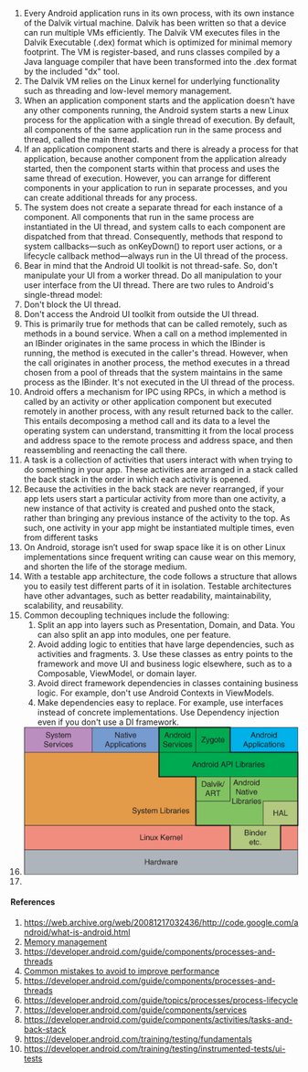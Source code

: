 1. Every Android application runs in its own process, with its own instance of the Dalvik virtual machine. Dalvik has been written so that a device can run multiple VMs efficiently. The Dalvik VM executes files in the Dalvik Executable (.dex) format which is optimized for minimal memory footprint. The VM is register-based, and runs classes compiled by a Java language compiler that have been transformed into the .dex format by the included "dx" tool.
2. The Dalvik VM relies on the Linux kernel for underlying functionality such as threading and low-level memory management.
3. When an application component starts and the application doesn't have any other components running, the Android system starts a new Linux process for the application with a single thread of execution. By default, all components of the same application run in the same process and thread, called the main thread.
4. If an application component starts and there is already a process for that application, because another component from the application already started, then the component starts within that process and uses the same thread of execution. However, you can arrange for different components in your application to run in separate processes, and you can create additional threads for any process.
5. The system does not create a separate thread for each instance of a component. All components that run in the same process are instantiated in the UI thread, and system calls to each component are dispatched from that thread. Consequently, methods that respond to system callbacks—such as onKeyDown() to report user actions, or a lifecycle callback method—always run in the UI thread of the process.
6. Bear in mind that the Android UI toolkit is not thread-safe. So, don't manipulate your UI from a worker thread. Do all manipulation to your user interface from the UI thread. There are two rules to Android's single-thread model:
  1. Don't block the UI thread.
  2. Don't access the Android UI toolkit from outside the UI thread.
7. This is primarily true for methods that can be called remotely, such as methods in a bound service. When a call on a method implemented in an IBinder originates in the same process in which the IBinder is running, the method is executed in the caller's thread. However, when the call originates in another process, the method executes in a thread chosen from a pool of threads that the system maintains in the same process as the IBinder. It's not executed in the UI thread of the process.
8. Android offers a mechanism for IPC using RPCs, in which a method is called by an activity or other application component but executed remotely in another process, with any result returned back to the caller. This entails decomposing a method call and its data to a level the operating system can understand, transmitting it from the local process and address space to the remote process and address space, and then reassembling and reenacting the call there.
9. A task is a collection of activities that users interact with when trying to do something in your app. These activities are arranged in a stack called the back stack in the order in which each activity is opened.
10. Because the activities in the back stack are never rearranged, if your app lets users start a particular activity from more than one activity, a new instance of that activity is created and pushed onto the stack, rather than bringing any previous instance of the activity to the top. As such, one activity in your app might be instantiated multiple times, even from different tasks
11. On Android, storage isn’t used for swap space like it is on other Linux implementations since frequent writing can cause wear on this memory, and shorten the life of the storage medium.
12. With a testable app architecture, the code follows a structure that allows you to easily test different parts of it in isolation. Testable architectures have other advantages, such as better readability, maintainability, scalability, and reusability.
13. Common decoupling techniques include the following:
    1. Split an app into layers such as Presentation, Domain, and Data. You can also split an app into modules, one per feature.
    2. Avoid adding logic to entities that have large dependencies, such as activities and fragments.      3. Use these classes as entry points to the framework and move UI and business logic elsewhere, such as to a Composable, ViewModel, or domain layer.
    4. Avoid direct framework dependencies in classes containing business logic. For example, don't use Android Contexts in ViewModels.
    5. Make dependencies easy to replace. For example, use interfaces instead of concrete implementations. Use Dependency injection even if you don't use a DI framework.
14. ![img](./_img/android_layers.jpeg)
15. 

#### References
   1. https://web.archive.org/web/20081217032436/http://code.google.com/android/what-is-android.html
   1. [Memory management](https://developer.android.com/topic/performance/memory-overview)
   2. https://developer.android.com/guide/components/processes-and-threads
   3. [Common mistakes to avoid to improve performance](https://developer.android.com/topic/performance/memory)
   4. https://developer.android.com/guide/components/processes-and-threads
   5. https://developer.android.com/guide/topics/processes/process-lifecycle
   6. https://developer.android.com/guide/components/services
   7. https://developer.android.com/guide/components/activities/tasks-and-back-stack
   8. https://developer.android.com/training/testing/fundamentals
   9. https://developer.android.com/training/testing/instrumented-tests/ui-tests
